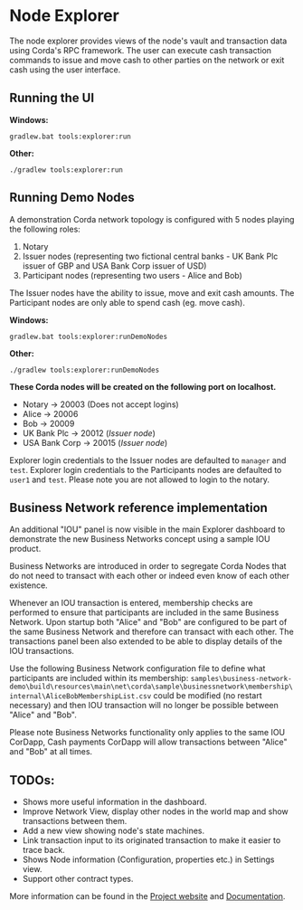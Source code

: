# Node Explorer

The node explorer provides views of the node's vault and transaction data using Corda's RPC framework.
The user can execute cash transaction commands to issue and move cash to other parties on the network or exit cash using the user interface.

## Running the UI

**Windows:**

    gradlew.bat tools:explorer:run

**Other:**

    ./gradlew tools:explorer:run
    

## Running Demo Nodes

A demonstration Corda network topology is configured with 5 nodes playing the following roles:
1. Notary
2. Issuer nodes (representing two fictional central banks - UK Bank Plc issuer of GBP and USA Bank Corp issuer of USD)
3. Participant nodes (representing two users - Alice and Bob)

The Issuer nodes have the ability to issue, move and exit cash amounts.
The Participant nodes are only able to spend cash (eg. move cash).

**Windows:**

    gradlew.bat tools:explorer:runDemoNodes

**Other:**

    ./gradlew tools:explorer:runDemoNodes

**These Corda nodes will be created on the following port on localhost.**

   * Notary -> 20003            (Does not accept logins)
   * Alice -> 20006
   * Bob -> 20009
   * UK Bank Plc -> 20012       (*Issuer node*)
   * USA Bank Corp -> 20015     (*Issuer node*)

Explorer login credentials to the Issuer nodes are defaulted to ``manager`` and ``test``.
Explorer login credentials to the Participants nodes are defaulted to ``user1`` and ``test``.
Please note you are not allowed to login to the notary.

## Business Network reference implementation

An additional "IOU" panel is now visible in the main Explorer dashboard to demonstrate the new Business Networks concept using a sample IOU product.

Business Networks are introduced in order to segregate Corda Nodes that do not need to transact with each other or indeed even know of each other existence.

Whenever an IOU transaction is entered, membership checks are performed to ensure that participants are included in the same
Business Network.
Upon startup both "Alice" and "Bob" are configured to be part of the same Business Network and therefore can transact with each other. 
The transactions panel been also extended to be able to display details of the IOU transactions.

Use the following Business Network configuration file to define what participants are included within its membership:
`samples\business-network-demo\build\resources\main\net\corda\sample\businessnetwork\membership\internal\AliceBobMembershipList.csv`
could be modified (no restart necessary) and then IOU transaction will no longer be possible between "Alice" and "Bob".

Please note Business Networks functionality only applies to the same IOU CorDapp, Cash payments CorDapp will allow transactions between
"Alice" and "Bob" at all times.

## TODOs:
- Shows more useful information in the dashboard.
- Improve Network View, display other nodes in the world map and show transactions between them.
- Add a new view showing node's state machines.
- Link transaction input to its originated transaction to make it easier to trace back.
- Shows Node information (Configuration, properties etc.) in Settings view. 
- Support other contract types.


More information can be found in the [Project website](https://corda.net) and [Documentation](https://docs.corda.net).
